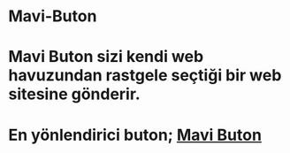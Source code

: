 # Mavi-Buton
# Mavi Buton sizi kendi web havuzundan rastgele seçtiği bir web sitesine gönderir.
# En yönlendirici buton; <a href="https://mavibuton.github.io">Mavi Buton</a>

